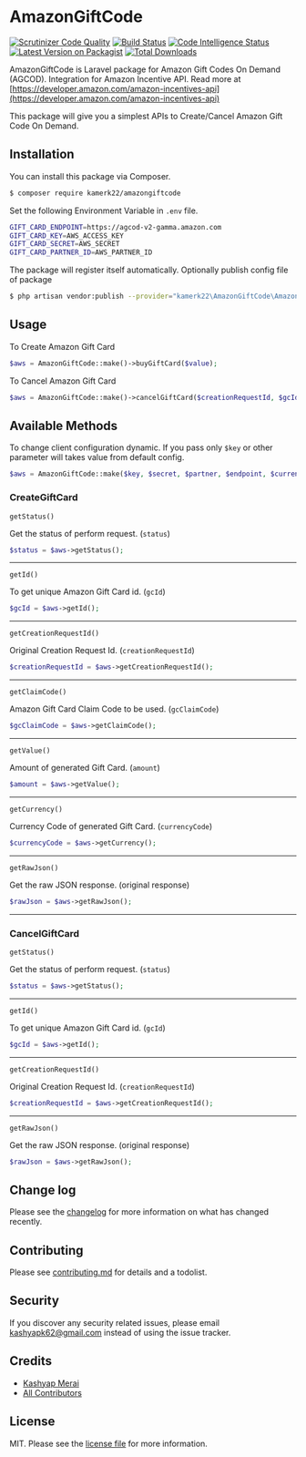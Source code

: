 
# AmazonGiftCode

[![Scrutinizer Code Quality](https://scrutinizer-ci.com/g/kamerk22/AmazonGiftCode/badges/quality-score.png?b=master&s=0c4b7d1a88b4519df2f2a95282ef07c53159aca2)](https://scrutinizer-ci.com/g/kamerk22/AmazonGiftCode/?branch=master)
[![Build Status](https://scrutinizer-ci.com/g/kamerk22/AmazonGiftCode/badges/build.png?b=master&s=8971718965afae0299de675bf1a1f68dd051207a)](https://scrutinizer-ci.com/g/kamerk22/AmazonGiftCode/build-status/master)
[![Code Intelligence Status](https://scrutinizer-ci.com/g/kamerk22/AmazonGiftCode/badges/code-intelligence.svg?b=master&s=e4998c2937ca56b1d7fcb0bb71d678b3a151ffc8)](https://scrutinizer-ci.com/code-intelligence)
[![Latest Version on Packagist][ico-version]][link-packagist]
[![Total Downloads][ico-downloads]][link-downloads]

AmazonGiftCode is Laravel package for Amazon Gift Codes On Demand (AGCOD). Integration for Amazon Incentive API. Read more at [https://developer.amazon.com/amazon-incentives-api](https://developer.amazon.com/amazon-incentives-api) 

This package will give you a simplest APIs to Create/Cancel Amazon Gift Code On Demand.


## Installation

You can install this package via Composer.

``` bash
$ composer require kamerk22/amazongiftcode
```

Set the following Environment Variable in `.env` file.
```bash
GIFT_CARD_ENDPOINT=https://agcod-v2-gamma.amazon.com
GIFT_CARD_KEY=AWS_ACCESS_KEY
GIFT_CARD_SECRET=AWS_SECRET
GIFT_CARD_PARTNER_ID=AWS_PARTNER_ID
```

The package will register itself automatically.
Optionally publish config file of package
 ```bash
$ php artisan vendor:publish --provider="kamerk22\AmazonGiftCode\AmazonGiftCodeServiceProvider" --tag="config"
```
## Usage
To Create Amazon Gift Card
```php
$aws = AmazonGiftCode::make()->buyGiftCard($value);
```
To Cancel Amazon Gift Card
```php
$aws = AmazonGiftCode::make()->cancelGiftCard($creationRequestId, $gcId);
```

## Available Methods

To change client configuration dynamic. If you pass only `$key` or other parameter will takes value from default config.
```php
$aws = AmazonGiftCode::make($key, $secret, $partner, $endpoint, $currency)->buyGiftCard($value);
```


### CreateGiftCard

`getStatus()`

Get the status of perform request. (`status`)

```php
$status = $aws->getStatus();
```
-------------------

`getId()`

To get unique Amazon Gift Card id. (`gcId`)


```php
$gcId = $aws->getId();
```
-------------------
`getCreationRequestId()`

Original Creation Request Id. (`creationRequestId`)


```php
$creationRequestId = $aws->getCreationRequestId();
```
-------------------
`getClaimCode()`

Amazon Gift Card Claim Code to be used. (`gcClaimCode`)


```php
$gcClaimCode = $aws->getClaimCode();
```
-------------------
`getValue()`

Amount of generated Gift Card. (`amount`)


```php
$amount = $aws->getValue();
```
-------------------
`getCurrency()`

Currency Code of generated Gift Card. (`currencyCode`)


```php
$currencyCode = $aws->getCurrency();
```
-------------------
`getRawJson()`

Get the raw JSON response. (original response)


```php
$rawJson = $aws->getRawJson();
```

-------------------
### CancelGiftCard

`getStatus()`

Get the status of perform request. (`status`)

```php
$status = $aws->getStatus();
```
-------------------
`getId()`

To get unique Amazon Gift Card id. (`gcId`)


```php
$gcId = $aws->getId();
```
-------------------
`getCreationRequestId()`

Original Creation Request Id. (`creationRequestId`)


```php
$creationRequestId = $aws->getCreationRequestId();
```

-------------------
`getRawJson()`

Get the raw JSON response. (original response)


```php
$rawJson = $aws->getRawJson();
```



## Change log

Please see the [changelog](changelog.md) for more information on what has changed recently.


## Contributing

Please see [contributing.md](contributing.md) for details and a todolist.

## Security

If you discover any security related issues, please email kashyapk62@gmail.com instead of using the issue tracker.

## Credits

- [Kashyap Merai][link-author]
- [All Contributors][link-contributors]

## License

MIT. Please see the [license file](license.md) for more information.

[ico-version]: https://img.shields.io/packagist/v/kamerk22/amazongiftcode.svg?style=flat-square
[ico-downloads]: https://img.shields.io/packagist/dt/kamerk22/amazongiftcode.svg?style=flat-square
[ico-travis]: https://img.shields.io/travis/kamerk22/amazongiftcode/master.svg?style=flat-square
[ico-styleci]: https://styleci.io/repos/12345678/shield

[link-packagist]: https://packagist.org/packages/kamerk22/amazongiftcode
[link-downloads]: https://packagist.org/packages/kamerk22/amazongiftcode
[link-travis]: https://travis-ci.org/kamerk22/amazongiftcode
[link-styleci]: https://styleci.io/repos/12345678
[link-author]: https://github.com/kamerk22
[link-contributors]: ../../contributors]
